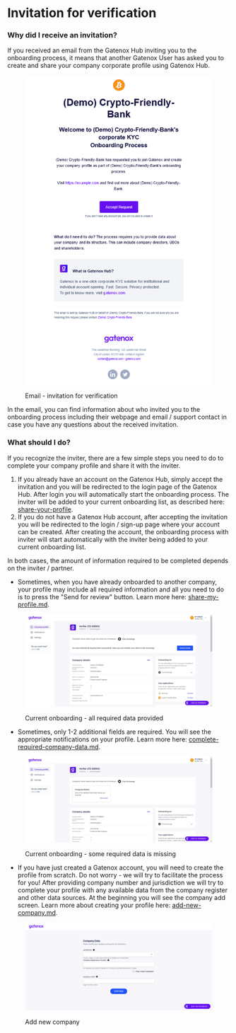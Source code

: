 # Invitation for verification

### Why did I receive an invitation?

If you received an email from the Gatenox Hub inviting you to the onboarding process, it means that another Gatenox User has asked you to create and share your company corporate profile using Gatenox Hub.

<figure><img src="../../Images/email_invitation.png" alt=""><figcaption><p>Email - invitation for verification</p></figcaption></figure>

In the email, you can find information about who invited you to the onboarding process including their webpage and email / support contact in case you have any questions about the received invitation.

### What should I do?

If you recognize the inviter, there are a few simple steps you need to do to complete your company profile and share it with the inviter.

1. If you already have an account on the Gatenox Hub, simply accept the invitation and you will be redirected to the login page of the Gatenox Hub. After login you will automatically start the onboarding process. The inviter will be added to your current onboarding list, as described here: [share-your-profile](../../gatenox-guide/share-your-profile/ "mention").
2. If you do not have a Gatenox Hub account, after accepting the invitation you will be redirected to the login / sign-up page where your account can be created. After creating the account, the onboarding process with inviter will start automatically with the inviter being added to your current onboarding list.

In both cases, the amount of information required to be completed depends on the inviter / partner.

* Sometimes, when you have already onboarded to another company, your profile may include all required information and all you need to do is to press the "Send for review" button. Learn more here: [share-my-profile.md](../share-company-profile/share-my-profile.md "mention").

<figure><img src="../../Images/Current_onboarding_OK.png" alt=""><figcaption><p>Current onboarding - all required data provided</p></figcaption></figure>

* Sometimes, only 1-2 additional fields are required. You will see the appropriate notifications on your profile. Learn more here: [complete-required-company-data.md](../share-company-profile/complete-required-company-data.md "mention").

<figure><img src="../../Images/Current_onboarding_missing.png" alt=""><figcaption><p>Current onboarding - some required data is missing</p></figcaption></figure>

* If you have just created a Gatenox account, you will need to create the profile from scratch. Do not worry - we will try to facilitate the process for you! After providing company number and jurisdiction we will try to complete your profile with any available data from the company register and other data sources. At the beginning you will see the company add screen. Learn more about creating your profile here: [add-new-company.md](../create-and-complete-company-profile/add-new-company.md "mention").

<figure><img src="../../docs/Images/company_add.png" alt=""><figcaption><p>Add new company</p></figcaption></figure>
